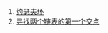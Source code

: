 1. [约瑟夫环](https://github.com/lambdaplus/python/blob/master/Algorithm/joseph-ring.py)
2. [寻找两个链表的第一个交点](https://www.zybuluo.com/Scrazy/note/719335)
